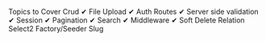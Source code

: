 Topics to Cover
Crud ✔
File Upload ✔
Auth Routes ✔
Server side validation  ✔
Session  ✔
Pagination ✔
Search ✔
Middleware ✔
Soft Delete 
Relation
Select2 
Factory/Seeder 
Slug 